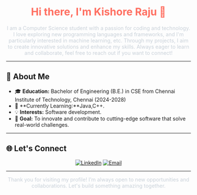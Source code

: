 <h1 align="center" style="color: #ff6f61;">Hi there, I'm Kishore Raju 👋</h1>

<p align="center" style="color: #c9d1d9;">I am a Computer Science student with a passion for coding and technology. I love exploring new programming languages and frameworks, and I'm particularly interested in machine learning, etc. Through my projects, I aim to create innovative solutions and enhance my skills. Always eager to learn and collaborate, feel free to reach out if you want to connect!</p>



---

## 🚀 About Me
- 🎓 **Education:** Bachelor of Engineering (B.E.) in CSE from Chennai Institute of Technology, Chennai (2024-2028)
- 🌱 **Currently Learning:**Java,C++.
- 💡 **Interests:** Software development.
- 🎯 **Goal:** To innovate and contribute to cutting-edge software that solve real-world challenges.


---


## 🌐 Let's Connect

<p align="center">
  <a href="https://www.linkedin.com/in/jayasri-karthikeyan-634085321/"><img src="https://img.shields.io/badge/LinkedIn-KishoreR-blue?style=flat-square&logo=linkedin" alt="LinkedIn"></a>
  <a href="mailto:jayasriselvi23@gmail.com"><img src="https://img.shields.io/badge/Email-kishorer03%40example.com-red?style=flat-square&logo=gmail" alt="Email"></a>
</p>

---

<p align="center" style="color: #c9d1d9;">Thank you for visiting my profile! I’m always open to new opportunities and collaborations. Let's build something amazing together.</p>
